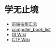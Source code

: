 # 学无止境

- [前端技能汇总](https://github.com/JacksonTian/fks)
- [computer_book_list](https://github.com/slidoooor/computer_book_list)
- [OI Wiki](https://oi-wiki.org/)
- [CTF Wiki](https://ctf-wiki.org/)